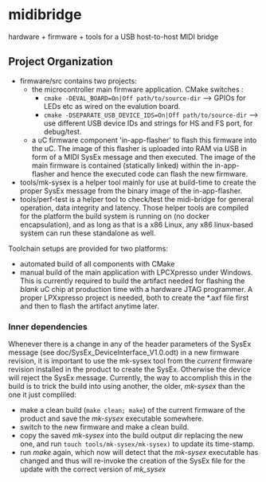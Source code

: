# midibridge
 hardware + firmware + tools for a USB host-to-host MIDI bridge
 
## Project Organization
* firmware/src contains two projects:
  * the microcontroller main firmware application. CMake switches : 
      * `cmake -DEVAL_BOARD=On|Off path/to/source-dir` --> GPIOs for LEDs etc as wired on the evalution board.
      * `cmake -DSEPARATE_USB_DEVICE_IDS=On|Off path/to/source-dir` --> use different USB device IDs and strings for HS and FS port, for debug/test.
  * a uC firmware component 'in-app-flasher' to flash this firmware into the uC. The image of this flasher is uploaded into RAM via USB in form of a MIDI SysEx message and then executed. The image of the main firmware is contained (statically linked) within the in-app-flasher and hence the executed code can flash the new firmware.
* tools/mk-sysex is a helper tool mainly for use at build-time to create the proper SysEx message from the binary image of the in-app-flasher.
* tools/perf-test is a helper tool to check/test the midi-bridge for general operation, data integrity and latency.
Those helper tools are compiled for the platform the build system is running on (no docker encapsulation), and as long as that is a x86 Linux, any x86 linux-based system can run these standalone as well.

Toolchain setups are provided for two platforms:
* automated build of all components with CMake
* manual build of the main application with LPCXpresso under Windows. This is currently required to build the artifact needed for flashing the *blank* uC chip at production time with a hardware JTAG programmer. A proper LPXxpresso project is needed, both to create the \*.axf file first and then to flash the artifact anytime later.


### Inner dependencies
Whenever there is a change in any of the header parameters of the SysEx message (see doc/SysEx_DeviceInterface_V1.0.odt) in a new firmware revision, it is important to use the mk-sysex tool from the *current* firmware revision installed in the product to create the SysEx. Otherwise the device will reject the SysEx message.
Currently, the way to accomplish this in the build is to trick the build into using another, the older, *mk-sysex* than the one it just compliled:
- make a clean build (``make clean; make``) of the current firmware of the product and save the *mk-sysex* executable somewhere.
- switch to the new firmware and make a clean build.
- copy the saved *mk-sysex* into the build output dir replacing the new one, and run ``touch tools/mk-sysex/mk-sysex)`` to update its time-stamp.
- run *make* again, which now will detect that the *mk-sysex* executable has changed and thus will re-invoke the creation of the SysEx file for the update with the correct version of *mk_sysex*
